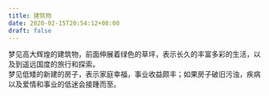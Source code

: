 ```yaml
---
title: 建筑物
date: 2020-02-15T20:54:12+08:00
draft: false
---
```


梦见高大辉煌的建筑物，前面伸展着绿色的草坪，表示长久的丰富多彩的生活，以及到遥远国度的旅行和探索。<br>
梦见低矮的新建的房子，表示家庭幸福，事业收益颇丰；如果房子破旧污浊，疾病以及爱情和事业的低迷会接踵而至。<br>
